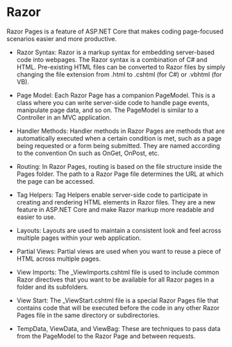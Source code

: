 # Razor

Razor Pages is a feature of ASP.NET Core that makes coding page-focused scenarios easier and more productive.

* Razor Syntax: Razor is a markup syntax for embedding server-based code into webpages. The Razor syntax is a combination of C# and HTML. Pre-existing HTML files can be converted to Razor files by simply changing the file extension from .html to .cshtml (for C#) or .vbhtml (for VB).

* Page Model: Each Razor Page has a companion PageModel. This is a class where you can write server-side code to handle page events, manipulate page data, and so on. The PageModel is similar to a Controller in an MVC application.

* Handler Methods: Handler methods in Razor Pages are methods that are automatically executed when a certain condition is met, such as a page being requested or a form being submitted. They are named according to the convention On<HTTP method> such as OnGet, OnPost, etc.

* Routing: In Razor Pages, routing is based on the file structure inside the Pages folder. The path to a Razor Page file determines the URL at which the page can be accessed.

* Tag Helpers: Tag Helpers enable server-side code to participate in creating and rendering HTML elements in Razor files. They are a new feature in ASP.NET Core and make Razor markup more readable and easier to use.

* Layouts: Layouts are used to maintain a consistent look and feel across multiple pages within your web application.

* Partial Views: Partial views are used when you want to reuse a piece of HTML across multiple pages.

* View Imports: The _ViewImports.cshtml file is used to include common Razor directives that you want to be available for all Razor pages in a folder and its subfolders.

* View Start: The _ViewStart.cshtml file is a special Razor Pages file that contains code that will be executed before the code in any other Razor Pages file in the same directory or subdirectories.

* TempData, ViewData, and ViewBag: These are techniques to pass data from the PageModel to the Razor Page and between requests.
